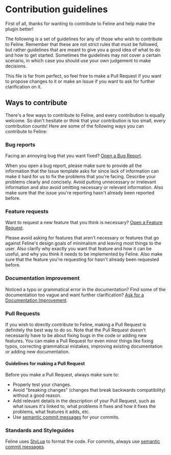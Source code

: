 # Contribution guidelines

First of all, thanks for wanting to contribute to Feline and help make the plugin better!

The following is a set of guidelines for any of those who wish to contribute to Feline.
Remember that these are not strict rules that must be followed, but rather guidelines that are meant
to give you a good idea of what to do and how to get started. Sometimes the guidelines may not cover
a certain scenario, in which case you should use your own judgement to make decisions.

This file is far from perfect, so feel free to make a Pull Request if you want to propose changes to
it or make an Issue if you want to ask for further clarification on it.

## Ways to contribute

There's a few ways to contribute to Feline, and every contribution is equally welcome. So don't
hesitate or think that your contribution is too small, every contribution counts! Here are some of
the following ways you can contribute to Feline:

### Bug reports

Facing an annoying bug that you want fixed?
[Open a Bug Report](https://github.com/famiu/feline.nvim/issues/new/choose).

When you open a bug report, please make sure to provide all the information that the Issue template
asks for since lack of information can make it hard for us to fix the problems that you're facing.
Describe your problems clearly and concisely. Avoid putting unnecessary or irrelevant information
and also avoid omitting necessary or relevant information. Also make sure that the issue you're
reporting hasn't already been reported before.

### Feature requests

Want to request a new feature that you think is necessary?
[Open a Feature Request](https://github.com/famiu/feline.nvim/issues/new/choose).

Please avoid asking for features that aren't necessary or features that go against Feline's design
goals of minimalism and leaving most things to the user. Also clarify why exactly you want that
feature and how it can be useful, and why you think it needs to be implemented by Feline. Also make
sure that the feature you're requesting for hasn't already been requested before.

### Documentation improvement

Noticed a typo or grammatical error in the documentation? Find some of the documentation too vague
and want further clarification?
[Ask for a Documentation Improvement](https://github.com/famiu/feline.nvim/issues/new/choose).

### Pull Requests

If you wish to directly contribute to Feline, making a Pull Request is definitely the best way to
do so. Note that the Pull Request doesn't necessarily have to be about fixing bugs in the code or
adding new features. You can make a Pull Request for even minor things like fixing typos, correcting
grammatical mistakes, improving existing documentation or adding new documentation.

#### Guidelines for making a Pull Request

Before you make a Pull Request, always make sure to:

- Properly test your changes.
- Avoid "breaking changes" (changes that break backwards compatibility) without a good reason.
- Add relevant details in the description of your Pull Request, such as what issues it's linked to,
  what problems it fixes and how it fixes the problems, what features it adds, etc.
- Use [semantic commit messages](https://www.conventionalcommits.org/) for your commits.

### Standards and Styleguides

Feline uses [StyLua](https://github.com/JohnnyMorganz/StyLua) to format the code.
For commits, always use [semantic commit messages](https://www.conventionalcommits.org/).
